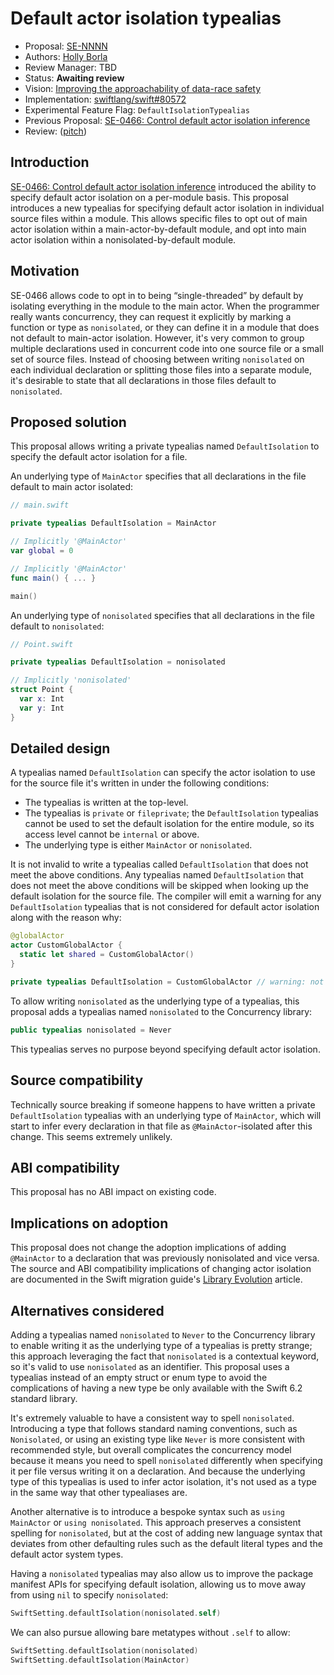 # Default actor isolation typealias

* Proposal: [SE-NNNN](NNNN-default-isolation-typealias.md)
* Authors: [Holly Borla](https://github.com/hborla)
* Review Manager: TBD
* Status: **Awaiting review**
* Vision: [Improving the approachability of data-race safety](/visions/approachable-concurrency.md)
* Implementation: [swiftlang/swift#80572](https://github.com/swiftlang/swift/pull/80572)
* Experimental Feature Flag: `DefaultIsolationTypealias`
* Previous Proposal: [SE-0466: Control default actor isolation inference][SE-0466]
* Review: ([pitch](https://forums.swift.org/t/pitch-a-typealias-for-per-file-default-actor-isolation/79150))

## Introduction

[SE-0466: Control default actor isolation inference][SE-0466] introduced the ability to specify default actor isolation on a per-module basis. This proposal introduces a new typealias for specifying default actor isolation in individual source files within a module. This allows specific files to opt out of main actor isolation within a main-actor-by-default module, and opt into main actor isolation within a nonisolated-by-default module.

## Motivation

SE-0466 allows code to opt in to being “single-threaded” by default by isolating everything in the module to the main actor. When the programmer really wants concurrency, they can request it explicitly by marking a function or type as `nonisolated`, or they can define it in a module that does not default to main-actor isolation. However, it's very common to group multiple declarations used in concurrent code into one source file or a small set of source files. Instead of choosing between writing `nonisolated` on each individual declaration or splitting those files into a separate module, it's desirable to state that all declarations in those files default to `nonisolated`.

## Proposed solution

This proposal allows writing a private typealias named `DefaultIsolation` to specify the default actor isolation for a file.

An underlying type of `MainActor` specifies that all declarations in the file default to main actor isolated:

```swift
// main.swift

private typealias DefaultIsolation = MainActor

// Implicitly '@MainActor'
var global = 0

// Implicitly '@MainActor'
func main() { ... }

main()
```

An underlying type of `nonisolated` specifies that all declarations in the file default to `nonisolated`:

```swift
// Point.swift

private typealias DefaultIsolation = nonisolated

// Implicitly 'nonisolated'
struct Point {
  var x: Int
  var y: Int
}
```

## Detailed design

 A typealias named `DefaultIsolation` can specify the actor isolation to use for the source file it's written in under the following conditions:

* The typealias is written at the top-level.
* The typealias is `private` or `fileprivate`; the `DefaultIsolation` typealias cannot be used to set the default isolation for the entire module, so its access level cannot be `internal` or above.
* The underlying type is either `MainActor` or `nonisolated`.

 It is not invalid to write a typealias called `DefaultIsolation` that does not meet the above conditions. Any typealias named `DefaultIsolation` that does not meet the above conditions will be skipped when looking up the default isolation for the source file. The compiler will emit a warning for any `DefaultIsolation` typealias that is not considered for default actor isolation along with the reason why:

```swift
@globalActor
actor CustomGlobalActor {
  static let shared = CustomGlobalActor()
}

private typealias DefaultIsolation = CustomGlobalActor // warning: not used for default actor isolation
```

To allow writing `nonisolated` as the underlying type of a typealias, this proposal adds a typealias named `nonisolated` to the Concurrency library:

```swift
public typealias nonisolated = Never
```

This typealias serves no purpose beyond specifying default actor isolation.

## Source compatibility

Technically source breaking if someone happens to have written a private `DefaultIsolation` typealias with an underlying type of `MainActor`, which will start to infer every declaration in that file as `@MainActor`-isolated after this change. This seems extremely unlikely.

## ABI compatibility

This proposal has no ABI impact on existing code.

## Implications on adoption

This proposal does not change the adoption implications of adding `@MainActor` to a declaration that was previously nonisolated and vice versa. The source and ABI compatibility implications of changing actor isolation are documented in the Swift migration guide's [Library Evolution](https://github.com/apple/swift-migration-guide/blob/29d6e889e3bd43c42fe38a5c3f612141c7cefdf7/Guide.docc/LibraryEvolution.md#main-actor-annotations) article.

## Alternatives considered

Adding a typealias named `nonisolated` to `Never` to the Concurrency library to enable writing it as the underlying type of a typealias is pretty strange; this approach leveraging the fact that `nonisolated` is a contextual keyword, so it's valid to use `nonisolated` as an identifier. This proposal uses a typealias instead of an empty struct or enum type to avoid the complications of having a new type be only available with the Swift 6.2 standard library.

It's extremely valuable to have a consistent way to spell `nonisolated`. Introducing a type that follows standard naming conventions, such as `Nonisolated`, or using an existing type like `Never` is more consistent with recommended style, but overall complicates the concurrency model because it means you need to spell `nonisolated` differently when specifying it per file versus writing it on a declaration. And because the underlying type of this typealias is used to infer actor isolation, it's not used as a type in the same way that other typealiases are.

Another alternative is to introduce a bespoke syntax such as `using MainActor` or `using nonisolated`. This approach preserves a consistent spelling for `nonisolated`, but at the cost of adding new language syntax that deviates from other defaulting rules such as the default literal types and the default actor system types.

Having a `nonisolated` typealias may also allow us to improve the package manifest APIs for specifying default isolation, allowing us to move away from using `nil` to specify `nonisolated`:

```swift
SwiftSetting.defaultIsolation(nonisolated.self)
```

We can also pursue allowing bare metatypes without `.self` to allow:

```swift
SwiftSetting.defaultIsolation(nonisolated)
SwiftSetting.defaultIsolation(MainActor)
```

[SE-0466]: /proposals/0466-control-default-actor-isolation.md